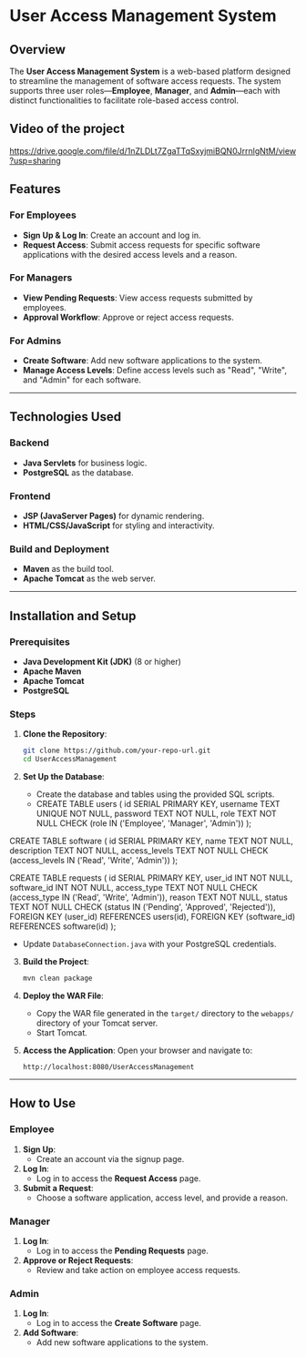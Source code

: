 # User Access Management System

## Overview

The **User Access Management System** is a web-based platform designed to streamline the management of software access requests. The system supports three user roles—**Employee**, **Manager**, and **Admin**—each with distinct functionalities to facilitate role-based access control. 

## Video of the project
https://drive.google.com/file/d/1nZLDLt7ZgaTTqSxyjmiBQN0JrrnlgNtM/view?usp=sharing

## Features

### For Employees
- **Sign Up & Log In**: Create an account and log in.
- **Request Access**: Submit access requests for specific software applications with the desired access levels and a reason.

### For Managers
- **View Pending Requests**: View access requests submitted by employees.
- **Approval Workflow**: Approve or reject access requests.

### For Admins
- **Create Software**: Add new software applications to the system.
- **Manage Access Levels**: Define access levels such as "Read", "Write", and "Admin" for each software.

---

## Technologies Used

### Backend
- **Java Servlets** for business logic.
- **PostgreSQL** as the database.

### Frontend
- **JSP (JavaServer Pages)** for dynamic rendering.
- **HTML/CSS/JavaScript** for styling and interactivity.

### Build and Deployment
- **Maven** as the build tool.
- **Apache Tomcat** as the web server.

---

## Installation and Setup

### Prerequisites
- **Java Development Kit (JDK)** (8 or higher)
- **Apache Maven**
- **Apache Tomcat**
- **PostgreSQL**

### Steps
1. **Clone the Repository**:
   ```bash
   git clone https://github.com/your-repo-url.git
   cd UserAccessManagement
   ```

2. **Set Up the Database**:
   - Create the database and tables using the provided SQL scripts.
   - CREATE TABLE users (
    id SERIAL PRIMARY KEY,
    username TEXT UNIQUE NOT NULL,
    password TEXT NOT NULL,
    role TEXT NOT NULL CHECK (role IN ('Employee', 'Manager', 'Admin'))
);

CREATE TABLE software (
    id SERIAL PRIMARY KEY,
    name TEXT NOT NULL,
    description TEXT NOT NULL,
    access_levels TEXT NOT NULL CHECK (access_levels IN ('Read', 'Write', 'Admin'))
);

CREATE TABLE requests (
    id SERIAL PRIMARY KEY,
    user_id INT NOT NULL,
    software_id INT NOT NULL,
    access_type TEXT NOT NULL CHECK (access_type IN ('Read', 'Write', 'Admin')),
    reason TEXT NOT NULL,
    status TEXT NOT NULL CHECK (status IN ('Pending', 'Approved', 'Rejected')),
    FOREIGN KEY (user_id) REFERENCES users(id),
    FOREIGN KEY (software_id) REFERENCES software(id)
);
   - Update `DatabaseConnection.java` with your PostgreSQL credentials.

3. **Build the Project**:
   ```bash
   mvn clean package
   ```

4. **Deploy the WAR File**:
   - Copy the WAR file generated in the `target/` directory to the `webapps/` directory of your Tomcat server.
   - Start Tomcat.

5. **Access the Application**:
   Open your browser and navigate to:
   ```
   http://localhost:8080/UserAccessManagement
   ```

---

## How to Use

### Employee
1. **Sign Up**:
   - Create an account via the signup page.
2. **Log In**:
   - Log in to access the **Request Access** page.
3. **Submit a Request**:
   - Choose a software application, access level, and provide a reason.

### Manager
1. **Log In**:
   - Log in to access the **Pending Requests** page.
2. **Approve or Reject Requests**:
   - Review and take action on employee access requests.

### Admin
1. **Log In**:
   - Log in to access the **Create Software** page.
2. **Add Software**:
   - Add new software applications to the system.






